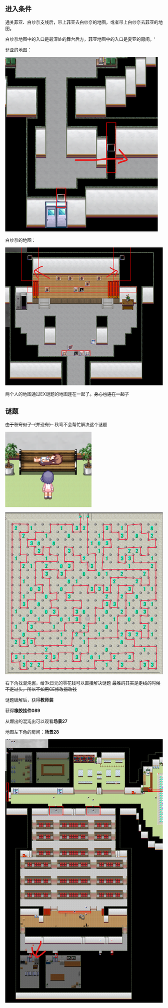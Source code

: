 ## 进入条件

通关菲亚、白纱奈支线后，带上菲亚去白纱奈的地图，或者带上白纱奈去菲亚的地图。

白纱奈地图中的入口是最深处的舞台后方，菲亚地图中的入口是夏亚的房间。‘

菲亚的地图：

![1725645691452](image/09菲亚&白纱奈EX/1725645691452.png)

白纱奈的地图：

![1725645804657](image/09菲亚&白纱奈EX/1725645804657.png)

两个人的地图通过EX谜题的地图连在一起了。~~身心也连在一起了~~

## 谜题

~~由于秋穹似了（并没有）~~ 秋穹不会帮忙解决这个谜题

![1725646191387](image/09菲亚&白纱奈EX/1725646191387.png)

![1725654964707](image/09菲亚&白纱奈EX/1725654964707.png)

右下角找混沌酱，给3k日元的零花钱可以直接解决谜题 ~~最难的其实是走线的时候不走过头，所以不如用CE修改器改钱~~

谜题破解后，获得**教师装**

获得**橡胶挂件089**

从爆出的混沌出可以观看**场景27**

地图左下角的房间：**场景28**

![1725647596740](image/09菲亚&白纱奈EX/1725647596740.png)
